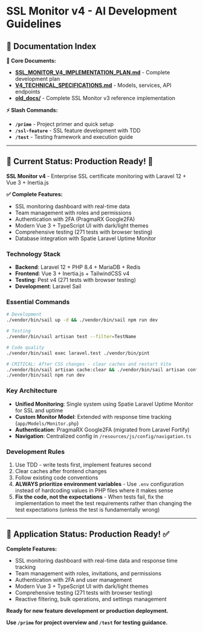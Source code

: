 # SSL Monitor v4 - AI Development Guidelines

## 📖 Documentation Index

**🚀 Core Documents:**
- **[SSL_MONITOR_V4_IMPLEMENTATION_PLAN.md](SSL_MONITOR_V4_IMPLEMENTATION_PLAN.md)** - Complete development plan
- **[V4_TECHNICAL_SPECIFICATIONS.md](V4_TECHNICAL_SPECIFICATIONS.md)** - Models, services, API endpoints
- **[old_docs/](old_docs/)** - Complete SSL Monitor v3 reference implementation

**⚡ Slash Commands:**
- **`/prime`** - Project primer and quick setup
- **`/ssl-feature`** - SSL feature development with TDD
- **`/test`** - Testing framework and execution guide

---

## 🎯 Current Status: Production Ready! 🎉

**SSL Monitor v4** - Enterprise SSL certificate monitoring with Laravel 12 + Vue 3 + Inertia.js

**✅ Complete Features:**
- SSL monitoring dashboard with real-time data
- Team management with roles and permissions
- Authentication with 2FA (PragmaRX Google2FA)
- Modern Vue 3 + TypeScript UI with dark/light themes
- Comprehensive testing (271 tests with browser testing)
- Database integration with Spatie Laravel Uptime Monitor

### Technology Stack
- **Backend**: Laravel 12 + PHP 8.4 + MariaDB + Redis
- **Frontend**: Vue 3 + Inertia.js + TailwindCSS v4
- **Testing**: Pest v4 (271 tests with browser testing)
- **Development**: Laravel Sail

### Essential Commands
```bash
# Development
./vendor/bin/sail up -d && ./vendor/bin/sail npm run dev

# Testing
./vendor/bin/sail artisan test --filter=TestName

# Code quality
./vendor/bin/sail exec laravel.test ./vendor/bin/pint

# CRITICAL: After CSS changes - clear caches and restart Vite
./vendor/bin/sail artisan cache:clear && ./vendor/bin/sail artisan config:clear && ./vendor/bin/sail artisan view:clear && ./vendor/bin/sail artisan route:clear
./vendor/bin/sail npm run dev
```

### Key Architecture
- **Unified Monitoring**: Single system using Spatie Laravel Uptime Monitor for SSL and uptime
- **Custom Monitor Model**: Extended with response time tracking (`app/Models/Monitor.php`)
- **Authentication**: PragmaRX Google2FA (migrated from Laravel Fortify)
- **Navigation**: Centralized config in `/resources/js/config/navigation.ts`

### Development Rules
1. Use TDD - write tests first, implement features second
2. Clear caches after frontend changes
3. Follow existing code conventions
4. **ALWAYS prioritize environment variables** - Use `.env` configuration instead of hardcoding values in PHP files where it makes sense
5. **Fix the code, not the expectations** - When tests fail, fix the implementation to meet the test requirements rather than changing the test expectations (unless the test is fundamentally wrong)

---

## 🎯 Application Status: Production Ready! ✅

**Complete Features:**
- SSL monitoring dashboard with real-time data and response time tracking
- Team management with roles, invitations, and permissions
- Authentication with 2FA and user management
- Modern Vue 3 + TypeScript UI with dark/light themes
- Comprehensive testing (271 tests with browser testing)
- Reactive filtering, bulk operations, and settings management

**Ready for new feature development or production deployment.**

**Use `/prime` for project overview and `/test` for testing guidance.**